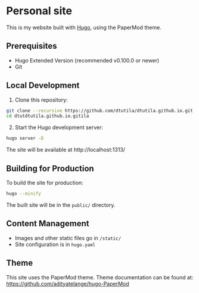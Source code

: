 # Personal site

This is my website built with [Hugo](https://gohugo.io/), using the PaperMod theme.

## Prerequisites

- Hugo Extended Version (recommended v0.100.0 or newer)
- Git

## Local Development

1. Clone this repository:
```bash
git clone --recursive https://github.com/dtutila/dtutila.github.io.git
cd dtutdtutila.github.io.gitila
```

2. Start the Hugo development server:
```bash
hugo server -D
```

The site will be available at http://localhost:1313/

## Building for Production

To build the site for production:
```bash
hugo --minify
```

The built site will be in the `public/` directory.

## Content Management

- Images and other static files go in `/static/`
- Site configuration is in `hugo.yaml`

## Theme

This site uses the PaperMod theme. Theme documentation can be found at:
https://github.com/adityatelange/hugo-PaperMod 